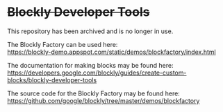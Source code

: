 # <s>Blockly Developer Tools</s>

This repository has been archived and is no longer in use.

The Blockly Factory can be used here:<br>https://blockly-demo.appspot.com/static/demos/blockfactory/index.html

The documentation for making blocks may be found here:<br>https://developers.google.com/blockly/guides/create-custom-blocks/blockly-developer-tools

The source code for the Blockly Factory may be found here:<br>https://github.com/google/blockly/tree/master/demos/blockfactory
